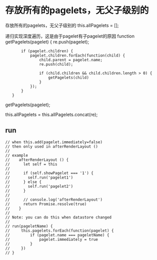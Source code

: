 # 存放所有的pagelets，无父子级别的

存放所有的pagelets，无父子级别的
this.allPagelets = [];

递归实现深度遍历，这是由于pagelet有子pagelet的原因
       function getPagelets(pagelet) {
           re.push(pagelet);

           if (pagelet.children) {
               pagelet.children.forEach(function(child) {
                   child.parent = pagelet.name;
                   re.push(child);

                   if (child.children && child.children.length > 0) {
                       getPagelets(child)
                   }
               });
           }
       }

getPagelets(pagelet);

this.allPagelets = this.allPagelets.concat(re);

## run

    // when this.add(pagelet.immediately=false)
    // then only used in afterRenderLayout ()
    //
    // example
    //    afterRenderLayout () {
    //      let self = this
    //
    //      if (self.showPagelet === '1') {
    //        self.run('pagelet1')
    //      } else {
    //        self.run('pagelet2')
    //      }
    //
    //      // console.log('afterRenderLayout')
    //      return Promise.resolve(true)
    //    }
    //
    // Note: you can do this when datastore changed
    //
    // run(pageletName) {
    //     this.pagelets.forEach(function(pagelet) {
    //         if (pagelet.name === pageletName) {
    //             pagelet.immediately = true
    //         }
    //     })
    // }

